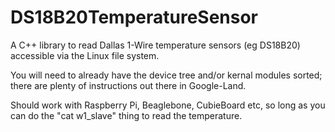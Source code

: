 DS18B20TemperatureSensor
========================

A C++ library to read Dallas 1-Wire temperature sensors (eg DS18B20) accessible via the Linux file system.

You will need to already have the device tree and/or kernal modules sorted; there are plenty of instructions out there in Google-Land.

Should work with Raspberry Pi, Beaglebone, CubieBoard etc, so long as you can do the "cat w1_slave" thing to read the temperature.